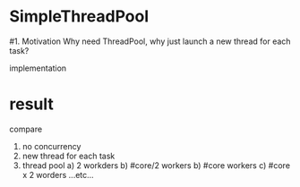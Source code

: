# SimpleThreadPool

#1. Motivation
Why need ThreadPool, why just launch a new thread for each task?

implementation


# result
compare
1. no concurrency
2. new thread for each task
3. thread pool a) 2 workders b) #core/2 workers b) #core workers c) #core x 2 worders ...etc...

